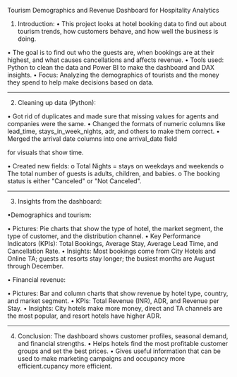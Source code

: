 Tourism Demographics and Revenue Dashboard for Hospitality Analytics

 1. Introduction:
 • This project looks at hotel booking data to find out about tourism trends, how customers behave, and how well the business is doing.

 • The goal is to find out who the guests are, when bookings are at their highest, and what causes cancellations and affects revenue.
 • Tools used: Python to clean the data and Power BI to make the dashboard and DAX insights.
 • Focus: Analyzing the demographics of tourists and the money they spend to help make decisions based on data.
 ________________________________________
 2. Cleaning up data (Python):

 • Got rid of duplicates and made sure that missing values for agents and companies were the same.
 • Changed the formats of numeric columns like lead_time, stays_in_week_nights, adr, and others to make them correct.
 • Merged the arrival date columns into one arrival_date field 
 
 for visuals that show time.

 • Created new fields:
 o Total Nights = stays on weekdays and weekends
 o The total number of guests is adults, children, and babies.
 o The booking status is either "Canceled" or "Not Canceled".

 ________________________________________

 3. Insights from the dashboard:

 •Demographics and tourism:

 • Pictures: Pie charts that show the type of hotel, the market segment, the type of customer, and the distribution channel.
 • Key Performance Indicators (KPIs): Total Bookings, Average Stay, Average Lead Time, and Cancellation Rate.
 • Insights: Most bookings come from City Hotels and Online TA; guests at resorts stay longer; the busiest months are August through December.

 • Financial revenue:

 • Pictures: Bar and column charts that show revenue by hotel type, country, and market segment.
 • KPIs: Total Revenue (INR), ADR, and Revenue per Stay.
 • Insights: City hotels make more money, direct and TA channels are the most popular, and resort hotels have higher ADR.
 ______________________________

 4. Conclusion: 
 The dashboard shows customer profiles, seasonal demand, and financial strengths.
 • Helps hotels find the most profitable customer groups and set the best prices.
 • Gives useful information that can be used to make marketing campaigns and occupancy more efficient.cupancy more efficient.      